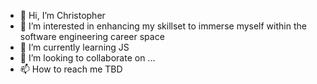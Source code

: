 - 👋 Hi, I’m Christopher
- 👀 I’m interested in enhancing my skillset to immerse myself within the software engineering career space
- 🌱 I’m currently learning JS
- 💞️ I’m looking to collaborate on ...
- 📫 How to reach me TBD

<!---
christopher-lu/christopher-lu is a ✨ special ✨ repository because its `README.md` (this file) appears on your GitHub profile.
You can click the Preview link to take a look at your changes.
--->

